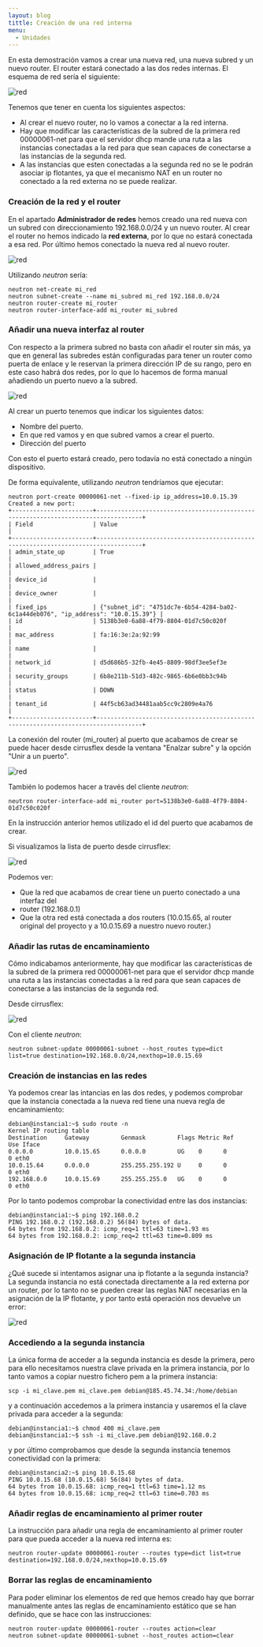 ```yaml
---
layout: blog
tittle: Creación de una red interna
menu:
  - Unidades
---
```


En esta demostración vamos a crear una nueva red, una nueva subred y un nuevo
router. El router estará conectado a las dos redes internas. El esquema de red
sería el siguiente:

![red](img/red4.png)

Tenemos que tener en cuenta los siguientes aspectos:

* Al crear el nuevo router, no lo vamos a conectar a la red interna.
* Hay que modificar las características de la subred de la primera red
  00000061-net para que el servidor dhcp mande una ruta a las instancias
  conectadas a la red para que sean capaces de conectarse a las instancias de la
  segunda red.
* A las instancias que esten conectadas a la segunda red no se le podrán asociar
  ip flotantes, ya que el mecanismo NAT en un router no conectado a la red
  externa no se puede realizar.

### Creación de la red y el router

En el apartado **Administrador de redes** hemos creado una red nueva con un
subred con direccionamiento 192.168.0.0/24 y un nuevo router. Al crear el router
no hemos indicado la **red externa**, por lo que no estará conectada a esa
red. Por último  hemos conectado la nueva red al nuevo router. 

![red](img/net8_1.png)

Utilizando *neutron* sería:

    neutron net-create mi_red
    neutron subnet-create --name mi_subred mi_red 192.168.0.0/24
    neutron router-create mi_router
    neutron router-interface-add mi_router mi_subred

### Añadir una nueva interfaz al router

Con respecto a la primera subred no basta con añadir el router sin más, ya que en
general las subredes están configuradas para tener un router como puerta de
enlace y le reservan la primera dirección IP de su rango, pero en este caso
habrá dos redes, por lo que lo hacemos de forma manual añadiendo un puerto nuevo
a la subred.

![red](img/net9.png)

Al crear un puerto tenemos que indicar los siguientes datos:

* Nombre del puerto.
* En que red vamos y en que subred vamos a crear el puerto.
* Dirección del puerto

Con esto el puerto estará creado, pero todavía no está conectado a ningún dispositivo.

De forma equivalente, utilizando *neutron* tendríamos que ejecutar:

    neutron port-create 00000061-net --fixed-ip ip_address=10.0.15.39
    Created a new port:
    +-----------------------+-----------------------------------------------------------------------------------+
    | Field                 | Value                                                                             |
    +-----------------------+-----------------------------------------------------------------------------------+
    | admin_state_up        | True                                                                              |
    | allowed_address_pairs |                                                                                   |
    | device_id             |                                                                                   |
    | device_owner          |                                                                                   |
    | fixed_ips             | {"subnet_id": "4751dc7e-6b54-4284-ba02-6c1a44deb076", "ip_address": "10.0.15.39"} |
    | id                    | 5138b3e0-6a88-4f79-8804-01d7c50c020f                                              |
    | mac_address           | fa:16:3e:2a:92:99                                                                 |
    | name                  |                                                                                   |
    | network_id            | d5d686b5-32fb-4e45-8809-98df3ee5ef3e                                              |
    | security_groups       | 6b8e211b-51d3-482c-9865-6b6e0bb3c94b                                              |
    | status                | DOWN                                                                              |
    | tenant_id             | 44f5cb63ad34481aab5cc9c2809e4a76                                                  |
    +-----------------------+-----------------------------------------------------------------------------------+

La conexión del router (mi_router) al puerto que acabamos de crear se puede hacer desde cirrusflex desde la ventana "Enalzar subre" y la opción "Unir a un puerto".

![red](img/net13.png)

También lo podemos hacer a través del cliente *neutron*:

    neutron router-interface-add mi_router port=5138b3e0-6a88-4f79-8804-01d7c50c020f

En la instrucción anterior hemos utilizado el id del puerto que acabamos de crear.

Si visualizamos la lista de puerto desde cirrusflex:

![red](img/net10.png)

Podemos ver:

* Que la red que acabamos de crear tiene un puerto conectado a una interfaz del
* router (192.168.0.1)
* Que la otra red está conectada a dos routers (10.0.15.65, al router original
  del proyecto y a 10.0.15.69 a nuestro nuevo router.)

### Añadir las rutas de encaminamiento

Cómo indicabamos anteriormente, hay que modificar las características de la
subred de la primera red 00000061-net para que el servidor dhcp mande una ruta a
las instancias conectadas a la red para que sean capaces de conectarse a las
instancias de la segunda red. 

Desde cirrusflex:

![red](img/net11.png)

Con el cliente *neutron*:

    neutron subnet-update 00000061-subnet --host_routes type=dict list=true destination=192.168.0.0/24,nexthop=10.0.15.69

### Creación de instancias en las redes

Ya podemos crear las intancias en las dos redes, y podemos comprobar que la
instancia conectada a la nueva red tiene una nueva regla de encaminamiento: 

    debian@instancia1:~$ sudo route -n
    Kernel IP routing table
    Destination     Gateway         Genmask         Flags Metric Ref    Use Iface
    0.0.0.0         10.0.15.65      0.0.0.0         UG    0      0        0 eth0
    10.0.15.64      0.0.0.0         255.255.255.192 U     0      0        0 eth0
    192.168.0.0     10.0.15.69      255.255.255.0   UG    0      0        0 eth0

Por lo tanto podemos comprobar la conectividad entre las dos instancias:

    debian@instancia1:~$ ping 192.168.0.2
    PING 192.168.0.2 (192.168.0.2) 56(84) bytes of data.
    64 bytes from 192.168.0.2: icmp_req=1 ttl=63 time=1.93 ms
    64 bytes from 192.168.0.2: icmp_req=2 ttl=63 time=0.809 ms

### Asignación de IP flotante a la segunda instancia

¿Qué sucede si intentamos asignar una ip flotante a la segunda instancia? La
segunda instancia no está conectada directamente a la red externa por un router,
por lo tanto no se pueden crear las reglas NAT necesarias en la asignación de la
IP flotante, y por tanto está operación nos devuelve un error: 

![red](img/net12.png)

### Accediendo a la segunda instancia

La única forma de acceder a la segunda instancia es desde la primera, pero para
ello necesitamos nuestra clave privada en la primera instancia, por lo tanto
vamos a copiar nuestro fichero pem a la primera instancia: 

    scp -i mi_clave.pem mi_clave.pem debian@185.45.74.34:/home/debian

y a continuación accedemos a la primera instancia y usaremos el la clave privada
para acceder a la segunda:

    debian@instancia1:~$ chmod 400 mi_clave.pem 
    debian@instancia1:~$ ssh -i mi_clave.pem debian@192.168.0.2

y por último comprobamos que desde la segunda instancia tenemos conectividad con
la primera:

    debian@instancia2:~$ ping 10.0.15.68
    PING 10.0.15.68 (10.0.15.68) 56(84) bytes of data.
    64 bytes from 10.0.15.68: icmp_req=1 ttl=63 time=1.12 ms
    64 bytes from 10.0.15.68: icmp_req=2 ttl=63 time=0.703 ms

### Añadir reglas de encaminamiento al primer router

La instrucción para añadir una regla de encaminamiento al primer
router para que pueda acceder a la nueva red interna es: 

    neutron router-update 00000061-router --routes type=dict list=true destination=192.168.0.0/24,nexthop=10.0.15.69

### Borrar las reglas de encaminamiento

Para poder eliminar los elementos de red que hemos creado hay que
borrar manualmente antes las reglas de encaminamiento estático que se
han definido, que se hace con las instrucciones:

    neutron router-update 00000061-router --routes action=clear
    neutron subnet-update 00000061-subnet --host_routes action=clear

